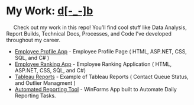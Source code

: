 # My Work: [d[-_-]b](https://github.com/nxbit/work-examples/tree/main)

<p class="bigBodyText">&nbsp;&nbsp;&nbsp;&nbsp;&nbsp;Check out my work in this repo! You’ll find cool stuff like Data Analysis, Report Builds, Technical Docs, Processes, and Code I’ve developed throughout my career.</p>

- [Employee Profile App](employee-profile-app/README.md) - Employee Profile Page ( HTML, ASP.NET, CSS, SQL, and C# )
- [Employee Ranking App](https://github.com/nxbit/work-examples/blob/main/employee-ranking-app/README.md) - Employee Ranking Application ( HTML, ASP.NET, CSS, SQL, and C#)
- [Tableau Reports]() - Example of Tableau Reports ( Contact Queue Status, and Outlier Managment )
- [Automated Reporting Tool](https://github.com/nxbit/work-examples/blob/main/automated-reporting-tool/README) - WinForms App built to Automate Daily Reporting Tasks.
